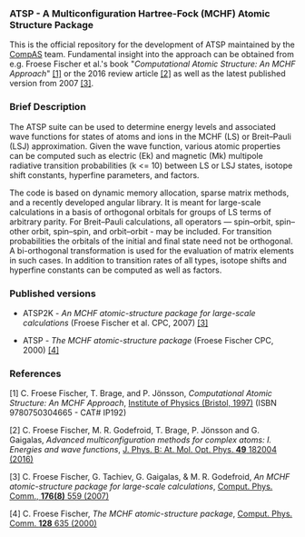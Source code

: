 ### ATSP - A Multiconfiguration Hartree-Fock (MCHF) Atomic Structure Package 
This is the official repository for the development of ATSP maintained by the [CompAS](https://github.com/compas) team. Fundamental insight into the approach can be obtained from e.g. Froese Fischer et al.'s book "*Computational Atomic Structure: An MCHF Approach*" [[1]](https://www.crcpress.com/Computational-Atomic-Structure-An-MCHF-Approach/Froese-Fischer-Brage-Johnsson/p/book/9780750304665) or the 2016 review article [[2]](https://doi.org/10.1088/0953-4075/49/18/182004) as well as the latest published version from 2007 [[3]](http://dx.doi.org/10.1016/j.cpc.2007.01.006).

### Brief Description
The ATSP suite can be used to determine energy levels and associated wave functions for states of atoms and ions in the MCHF (LS) or Breit–Pauli (LSJ) approximation. Given the wave function, various atomic properties can be computed such as electric (Ek) and magnetic (Mk) multipole radiative transition probabilities (k <= 10) between LS or LSJ states, isotope shift constants, hyperfine parameters, and  factors.

The code is based on dynamic memory allocation, sparse matrix methods, and a recently developed angular library. It is meant for large-scale calculations in a basis of orthogonal orbitals for groups of LS terms of arbitrary parity. For Breit–Pauli calculations, all operators — spin–orbit, spin–other orbit, spin–spin, and orbit–orbit - may be included. For transition probabilities the orbitals of the initial and final state need not be orthogonal. A bi-orthogonal transformation is used for the evaluation of matrix elements in such cases. In addition to transition rates of all types, isotope shifts and hyperfine constants can be computed as well as  factors.

### Published versions
- ATSP2K - *An MCHF atomic-structure package for large-scale calculations* (Froese Fischer et al. CPC, 2007) [[3]](http://dx.doi.org/10.1016/j.cpc.2007.01.006)

- ATSP - *The MCHF atomic-structure package* (Froese Fischer CPC, 2000) [[4]](https://doi.org/10.1016/S0010-4655(00)00009-6)

### References
[1] C. Froese Fischer, T. Brage, and P. Jönsson, 
*Computational Atomic Structure: An MCHF Approach*,
[Institute of Physics (Bristol, 1997)](https://www.crcpress.com/Computational-Atomic-Structure-An-MCHF-Approach/Froese-Fischer-Brage-Johnsson/p/book/9780750304665) (ISBN 9780750304665 - CAT# IP192)

[2] C. Froese Fischer, M. R. Godefroid, T. Brage, P. Jönsson and G. Gaigalas,
*Advanced multiconfiguration methods for complex atoms: I. Energies and wave functions*,
[J. Phys. B: At. Mol. Opt. Phys. **49** 182004 (2016)](https://doi.org/10.1088/0953-4075/49/18/182004)

[3] C. Froese Fischer, G. Tachiev, G. Gaigalas, & M. R. Godefroid,
*An MCHF atomic-structure package for large-scale calculations*, 
[Comput. Phys. Comm., **176(8)** 559 (2007)](http://dx.doi.org/10.1016/j.cpc.2007.01.006)

[4] C. Froese Fischer,
*The MCHF atomic-structure package*, 
[Comput. Phys. Comm. **128** 635 (2000)](https://doi.org/10.1016/S0010-4655(00)00009-6)
